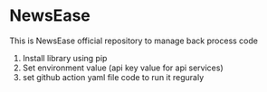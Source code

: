 # NewsEase

This is NewsEase official repository to manage back process code

1. Install library using pip
2. Set environment value (api key value for api services)
3. set github action yaml file code to run it reguraly
